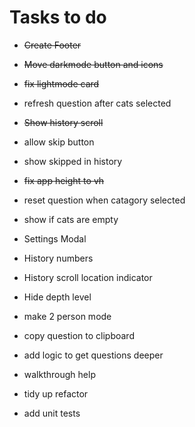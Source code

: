 # Tasks to do

- ~~Create Footer~~
- ~~Move darkmode button and icons~~
- ~~fix lightmode card~~
- refresh question after cats selected
- ~~Show history scroll~~
- allow skip button
- show skipped in history
- ~~fix app height to vh~~
- reset question when catagory selected
- show if cats are empty
- Settings Modal
- History numbers
- History scroll location indicator
- Hide depth level

- make 2 person mode
- copy question to clipboard
- add logic to get questions deeper
- walkthrough help
- tidy up refactor
- add unit tests
